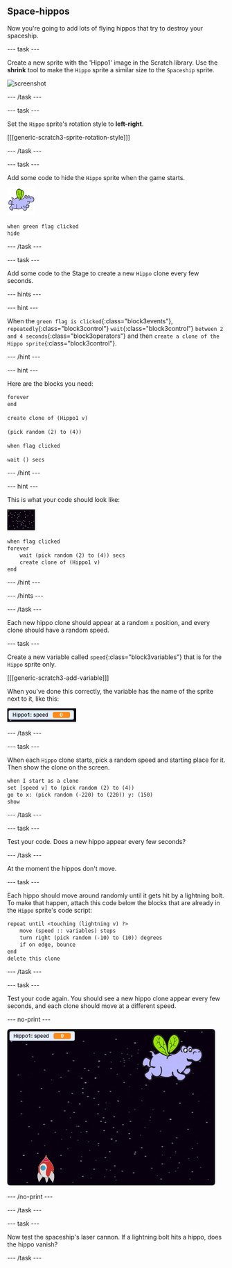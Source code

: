 ## Space-hippos

Now you're going to add lots of flying hippos that try to destroy your spaceship.

--- task ---

Create a new sprite with the 'Hippo1' image in the Scratch library. Use the **shrink** tool to make the `Hippo` sprite a similar size to the `Spaceship` sprite.

![screenshot](images/invaders-hippo.png)

--- /task ---

--- task ---

Set the `Hippo` sprite's rotation style to **left-right**.

[[[generic-scratch3-sprite-rotation-style]]]

--- /task ---

--- task ---

Add some code to hide the `Hippo` sprite when the game starts.

![hippo sprite](images/hippo-sprite.png)

```blocks3
when green flag clicked
hide
```

--- /task ---

--- task ---

Add some code to the Stage to create a new `Hippo` clone every few seconds.

--- hints ---

--- hint ---

When the `green flag is clicked`{:class="block3events"}, `repeatedly`{:class="block3control"} `wait`{:class="block3control"} `between 2 and 4 seconds`{:class="block3operators"} and then `create a clone of the Hippo sprite`{:class="block3control"}.

--- /hint ---

--- hint ---

Here are the blocks you need:

```blocks3
forever
end

create clone of (Hippo1 v)

(pick random (2) to (4))

when flag clicked

wait () secs
```

--- /hint ---

--- hint ---

This is what your code should look like:

![stage sprite](images/stage-sprite.png)

```blocks3
when flag clicked
forever
	wait (pick random (2) to (4)) secs
	create clone of (Hippo1 v)
end
```

--- /hint ---

--- /hints ---

--- /task ---

Each new hippo clone should appear at a random `x` position, and every clone should have a random speed.

--- task ---

Create a new variable called `speed`{:class="block3variables"} that is for the `Hippo` sprite only.

[[[generic-scratch3-add-variable]]]

When you've done this correctly, the variable has the name of the sprite next to it, like this:

![screenshot](images/invaders-var-test.png)

--- /task ---

--- task ---

When each `Hippo` clone starts, pick a random speed and starting place for it. Then show the clone on the screen.

```blocks3
when I start as a clone
set [speed v] to (pick random (2) to (4))
go to x: (pick random (-220) to (220)) y: (150)
show
```

--- /task ---

--- task ---

Test your code. Does a new hippo appear every few seconds?

--- /task ---

At the moment the hippos don't move.

--- task ---

Each hippo should move around randomly until it gets hit by a lightning bolt. To make that happen, attach this code below the blocks that are already in the `Hippo` sprite's code script:

```blocks3
repeat until <touching (lightning v) ?>
	move (speed :: variables) steps
	turn right (pick random (-10) to (10)) degrees
	if on edge, bounce
end
delete this clone
```	

--- /task ---

--- task ---

Test your code again. You should see a new hippo clone appear every few seconds, and each clone should move at a different speed.

--- no-print ---

![screenshot](images/hippo-clones.gif)

--- /no-print ---

--- /task ---

--- task ---

Now test the spaceship's laser cannon. If a lightning bolt hits a hippo, does the hippo vanish?

--- /task ---

